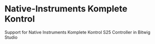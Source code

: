 Native-Instruments Komplete Kontrol
==================================

Support for Native Instruments Komplete Kontrol S25 Controller in Bitwig Studio
